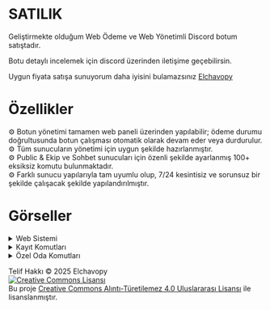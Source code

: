 # SATILIK

Geliştirmekte olduğum Web Ödeme ve Web Yönetimli Discord botum satıştadır.

Botu detaylı incelemek için discord üzerinden iletişime geçebilirsin.

Uygun fiyata satışa sunuyorum daha iyisini bulamazsınız <a href="http://discord.com/users/1067476859933179954">Elchavopy</a>
# Özellikler
⚙️ Botun yönetimi tamamen web paneli üzerinden yapılabilir; ödeme durumu doğrultusunda botun çalışması otomatik olarak devam eder veya durdurulur.<br>
⚙️ Tüm sunucuların yönetimi için uygun şekilde hazırlanmıştır.<br>
⚙️ Public & Ekip ve Sohbet sunucuları için özenli şekilde ayarlanmış 100+ eksiksiz komutu bulunmaktadır.<br>
⚙️ Farklı sunucu yapılarıyla tam uyumlu olup, 7/24 kesintisiz ve sorunsuz bir şekilde çalışacak şekilde yapılandırılmıştır.
# Görseller
<details>
<summary>Web Sistemi</summary>
 <img src="https://github.com/user-attachments/assets/a30447e9-e2e1-4787-aa07-5e1662a7c748" width="400"/>
  <img src="https://github.com/user-attachments/assets/c9b828d4-fc45-4f9a-a8f4-163038db9540" width="400"/>
  <img src="https://github.com/user-attachments/assets/80770e96-e739-4f99-bb7e-54e0fee75277" width="400"/>
  <img src="https://github.com/user-attachments/assets/2f361e50-f44f-48a1-a927-06f5394df8c8" width="400"/>
  <img src="https://github.com/user-attachments/assets/11814d4a-7a5b-41c2-ac22-4af58198784a" width="400"/>
  <img src="https://github.com/user-attachments/assets/c0774c71-e60f-44a3-9949-d2e50440477d" width="400"/>
</details>
<details>
<summary>Kayıt Komutları</summary>
![image](https://github.com/user-attachments/assets/f4d491cf-16e6-4a01-b254-b6ee6502cb64)
![image](https://github.com/user-attachments/assets/b2400c65-6fbb-499d-8c03-c1e2099b6b7d)
![image](https://github.com/user-attachments/assets/2ebcc655-4d76-4e6e-aab0-1057a99848c3)
![image](https://github.com/user-attachments/assets/1d2a8f92-d2c2-4300-bb54-31b007adc642)
</details>
<details>
<summary>Özel Oda Komutları</summary>
![image](https://github.com/user-attachments/assets/c611288f-dfee-4354-a179-7c6a0f4720cb)
</details>

Telif Hakkı © 2025 Elchavopy<br>
[![Creative Commons Lisansı](https://i.creativecommons.org/l/by-nd/4.0/88x31.png)](https://creativecommons.org/licenses/by-nd/4.0/)<br>
Bu proje [Creative Commons Alıntı-Türetilemez 4.0 Uluslararası Lisansı](https://creativecommons.org/licenses/by-nd/4.0/) ile lisanslanmıştır.
